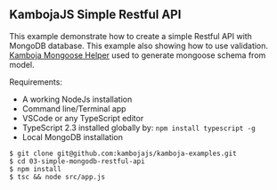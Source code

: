 ## KambojaJS Simple Restful API 

This example demonstrate how to create a simple Restful API with MongoDB database. This example also showing how to use validation. [Kamboja Mongoose Helper](https://github.com/kambojajs/kamboja-mongoose) used to generate mongoose schema from model.

Requirements: 
* A working NodeJs installation
* Command line/Terminal app
* VSCode or any TypeScript editor
* TypeScript 2.3 installed globally by: `npm install typescript -g`
* Local MongoDB installation

```
$ git clone git@github.com:kambojajs/kamboja-examples.git
$ cd 03-simple-mongodb-restful-api
$ npm install
$ tsc && node src/app.js
```
